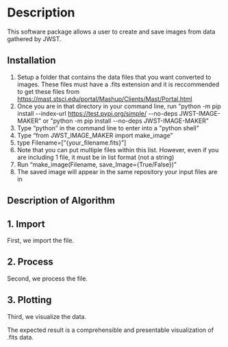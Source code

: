 # Description #
This software package allows a user to create and save images from data gathered by JWST. 

## Installation
1.	Setup a folder that contains the data files that you want converted to images. These files must have a .fits extension and it is reccommended to get these files from https://mast.stsci.edu/portal/Mashup/Clients/Mast/Portal.html
2.	Once you are in that directory in your command line, run "python -m pip install --index-url https://test.pypi.org/simple/ --no-deps JWST-IMAGE-MAKER" 
or "python -m pip install --no-deps JWST-IMAGE-MAKER"
3.	Type “python” in the command line to enter into a "python shell"
4.	Type “from JWST_IMAGE_MAKER import make_image”
5.	type Filename=[“{your_filename.fits}”]
6.	Note that you can put multiple files within this list. However, even if you are including 1 file, it must be in list format (not a string)
7.	Run “make_image(Filename, save_Image={True/False})”
8.	The saved image will appear in the same repository your input files are in

## Description of Algorithm

## 1. Import

First, we import the file.

## 2. Process

Second, we process the file. 

## 3. Plotting

Third, we visualize the data.

The expected result is a comprehensible and presentable visualization of .fits data.

